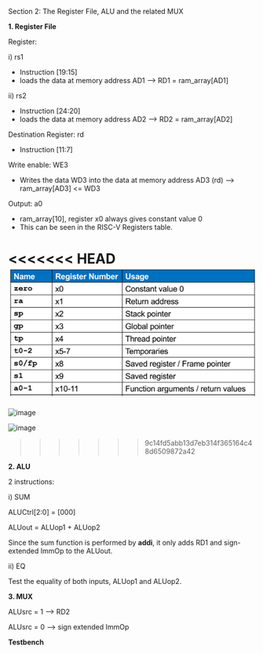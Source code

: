Section 2: The Register File, ALU and the related MUX

**1. Register File**

Register:

i) rs1 
- Instruction [19:15]
- loads the data at memory address AD1 --> RD1 = ram_array[AD1]

ii) rs2
- Instruction [24:20]
- loads the data at memory address AD2 --> RD2 = ram_array[AD2]

Destination Register: rd
- Instruction [11:7]

Write enable: WE3
- Writes the data WD3 into the data at memory address AD3 (rd) --> ram_array[AD3] <= WD3

Output: a0
- ram_array[10], register x0 always gives constant value 0
- This can be seen in the RISC-V Registers table.

<<<<<<< HEAD
![image](images/register.png)
=======
![image]("https://github.com/shindelee/Lab-IAC-/blob/main/register.png?raw=true")

![image]("/images/register.png")
>>>>>>> 9c14fd5abb13d7eb314f365164c48d6509872a42




**2. ALU**

2 instructions: 

i) SUM 

   ALUCtrl[2:0] = [000]
   
   ALUout = ALUop1 + ALUop2 

   Since the sum function is performed by **addi**, it only adds RD1 and sign-extended ImmOp to the ALUout.
   
ii) EQ

Test the equality of both inputs, ALUop1 and ALUop2.

**3. MUX**

ALUsrc = 1 --> RD2

ALUsrc = 0 --> sign extended ImmOp

**Testbench**


